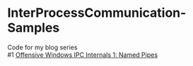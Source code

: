 # InterProcessCommunication-Samples

Code for my blog series<br>
#1 [Offensive Windows IPC Internals 1: Named Pipes](https://csandker.io/2021/01/10/Offensive-Windows-IPC-1-NamedPipes.html)
